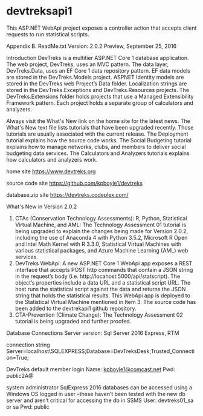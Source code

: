# devtreksapi1
This ASP.NET WebApi project exposes a controller action that accepts client requests to run statistical scripts.

Appendix B. ReadMe.txt
Version: 2.0.2 Preview, September 25, 2016

Introduction
DevTreks is a multitier ASP.NET Core 1 database 
application. The web project, DevTreks, uses an 
MVC pattern. The data layer, DevTreks.Data, uses 
an EF Core 1 data repository pattern. EF data models 
are stored in the DevTreks.Models project. ASPNET 
Identity models are stored in the DevTreks web 
Project’s Data folder. Localization strings are stored in 
the DevTreks.Exceptions and DevTreks.Resources 
projects. The DevTreks.Extensions folder holds 
projects that use a Managed Extensibility Framework 
pattern. Each project holds a separate group of 
calculators and analyzers. 

Always visit the What's New link on the home site 
for the latest news. The What's New text file lists 
tutorials that have been upgraded recently. Those 
tutorials are usually associated with the current 
release. The Deployment tutorial explains how the 
source code works. The Social Budgeting tutorial 
explains how to manage networks, clubs, and 
members to deliver social budgeting data services. 
The Calculators and Analyzers tutorials explains 
how calculators and analyzers work. 

home site
https://www.devtreks.org

source code site 
https://github.com/kpboyle1/devtreks

database.zip site
https://devtreks.codeplex.com/

What's New in Version 2.0.2
1.	CTAs (Conservation Technology Assessments): R, Python, Statistical Virtual Machine, and AML: The Technology Assessment 01 tutorial is being upgraded to explain the changes being made for Version 2.0.2, including the use of Anaconda 4 with Python 3.5.2, Microsoft R Open and Intel Math Kernel with R 3.3.0, Statistical Virtual Machines with various statistical packages, and Azure Machine Learning (AML) web services. 
2.	DevTreks WebApi: A new ASP.NET Core 1 WebApi app exposes a REST interface that accepts POST http commands that contain a JSON string in the request’s body (i.e. http://locahost:5000/api/statscript). The object’s properties include a data URL and a statistical script URL. The host runs the statistical script against the data and returns the JSON string that holds the statistical results. This WebApi app is deployed to the Statistical Virtual Machine mentioned in Item 3. The source code has been added to the devtrekapi1 github repository. 
3.	CTA-Prevention (Climate Change): The Technology Assessment 02 tutorial is being upgraded and further proofed.

Database Connections
Server version: Sql Server 2016 Express, RTM

connection string
Server=localhost\SQLEXPRESS;Database=DevTreksDesk;Trusted_Connection=True;

DevTreks default member login
Name: kpboyle1@comcast.net
Pwd: public2A@

system administrator
SqlExpress 2016 databases can be accessed using a Windows OS logged in user –these haven’t been tested with the new db server and aren’t critical for accessing the db in SSMS
User: devtreks01_sa or sa
Pwd: public

